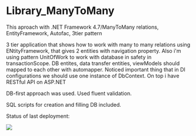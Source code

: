 # Library_ManyToMany
This aproach with .NET Framework 4.7/ManyToMany relations, EntityFramework, Autofac, 3tier pattern

3 tier application that shows how to work with many to many relations using ENtityFramework,
that gives 2 entities with navigation property. Also i'm using pattern UnitOfWork to work 
with database in safety in transactionScope. DB entites, data transfer entities, viewModels should mapped to each other with automapper.
Noticed important thing that in DI configurations we should use one instance of DbContext.
On top i have RESTful API on ASP.NET

DB-first approach was used.
Used fluent validation.

SQL scripts for creation and filling DB included.



Status of last deployment:<br>

<img src="https://github.com/YaroslavPolishchuk/Library_ManyToMany/workflows/GH-Actions-CI/badge.svg?branch=master"><br>
